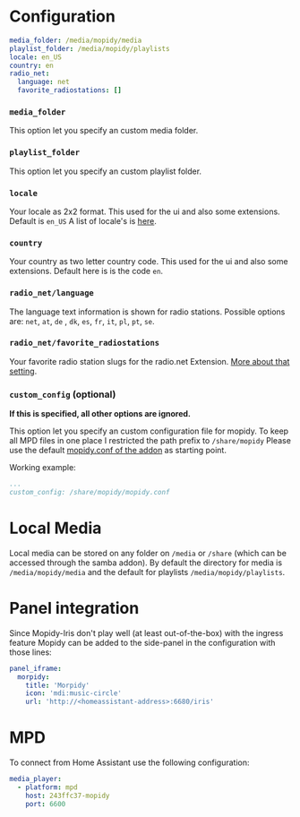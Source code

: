 # Configuration

```yaml
media_folder: /media/mopidy/media
playlist_folder: /media/mopidy/playlists
locale: en_US
country: en
radio_net:
  language: net
  favorite_radiostations: []
```

### `media_folder`

This option let you specify an custom media folder.

### `playlist_folder`

This option let you specify an custom playlist folder.

### `locale`

Your locale as 2x2 format. This used for the ui and also some extensions.
Default is `en_US` A list of locale's is [here](https://github.com/umpirsky/locale-list/blob/main/data/en_US/locales.yaml).

### `country`

Your country as two letter country code. This used for the ui and also some extensions.
Default here is is the code `en`.

### `radio_net/language`

The language text information is shown for radio stations. Possible options are: `net`, `at`, `de` , `dk`, `es`, `fr`, `it`, `pl`, `pt`, `se`.

### `radio_net/favorite_radiostations`

Your favorite radio station slugs for the radio.net Extension. [More about that setting](https://github.com/plintx/mopidy-radionet#configuration).

### `custom_config` (optional)

**If this is specified, all other options are ignored.**

This option let you specify an custom configuration file for mopidy.
To keep all MPD files in one place I restricted the path prefix to `/share/mopidy`
Please use the default [mopidy.conf of the addon](https://github.com/Poeschl/Hassio-Addons/blob/main/mopidy/root/etc/mopidy-template.conf) as starting point.

Working example:

```yaml
...
custom_config: /share/mopidy/mopidy.conf
```


# Local Media

Local media can be stored on any folder on `/media` or `/share` (which can be accessed through the samba addon).
By default the directory for media is `/media/mopidy/media` and the default for playlists `/media/mopidy/playlists`.

# Panel integration

Since Mopidy-Iris don't play well (at least out-of-the-box) with the ingress feature Mopidy can be added to the side-panel in the configuration with those lines:

```yaml
panel_iframe:
  morpidy:
    title: 'Morpidy'
    icon: 'mdi:music-circle'
    url: 'http://<homeassistant-address>:6680/iris'
```


# MPD

To connect from Home Assistant use the following configuration:

```yaml
media_player:
  - platform: mpd
    host: 243ffc37-mopidy
    port: 6600
```
